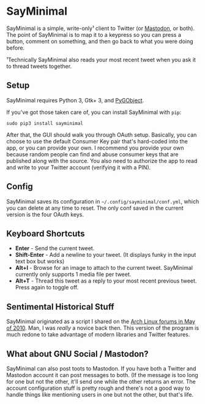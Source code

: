 # SayMinimal

SayMinimal is a simple, write-only¹ client to Twitter (or [Mastodon](https://joinmastodon.org/), or both). The point of SayMinimal is to map it to a keypress so you can press a button, comment on something, and then go back to what you were doing before.

¹Technically SayMinimal also reads your most recent tweet when you ask it to thread tweets together.

## Setup

SayMinimal requires Python 3, Gtk+ 3, and [PyGObject](https://pygobject.readthedocs.io/en/latest/).

If you've got those taken care of, you can install SayMinimal with `pip`:

    sudo pip3 install sayminimal

After that, the GUI should walk you through OAuth setup. Basically, you can choose to use the default Consumer Key pair that's hard-coded into the app, or you can provide your own. I recommend you provide your own because random people can find and abuse consumer keys that are published along with the source. You also need to authorize the app to read and write to your Twitter account (verifying it with a PIN).

## Config

SayMinimal saves its configuration in `~/.config/sayminimal/conf.yml`, which you can delete at any time to reset. The only conf saved in the current version is the four OAuth keys.

## Keyboard Shortcuts

- **Enter** - Send the current tweet.
- **Shift-Enter** - Add a newline to your tweet. (It displays funky in the input text box but works)
- **Alt+I** - Browse for an image to attach to the current tweet. SayMinimal currently only supports 1 media file per tweet.
- **Alt+T** - Thread this tweet as a reply to your most recent previous tweet. Press again to toggle off.

## Sentimental Historical Stuff

SayMinimal originated as a script I shared on the [Arch Linux forums in May of 2010](https://bbs.archlinux.org/viewtopic.php?id=96465). Man, I was _really_ a novice back then. This version of the program is much redone to take advantage of modern libraries and Twitter features.

## What about GNU Social / Mastodon?

SayMinimal can also post toots to Mastodon. If you have both a Twitter and Mastodon account it can post messages to both. (If the message is too long for one but not the other, it'll send one while the other returns an error. The account configuration stuff is pretty rough and there's not a good way to handle things like mentioning users in one but not the other, but that's life.
